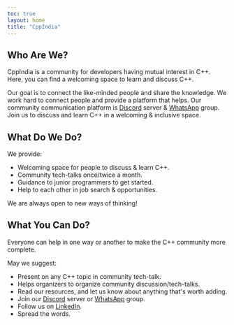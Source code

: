 ```yaml
---
toc: true
layout: home
title: "CppIndia"
---
```


## Who Are We?

CppIndia is a community for developers having mutual interest in C++. Here, you can find a welcoming space to learn and discuss C++.

Our goal is to connect the like-minded people and share the knowledge. We work hard to connect people and provide a platform that helps. Our community communication platform is [Discord](https://discord.gg/Wz42tX5) server & [WhatsApp](https://chat.whatsapp.com/HEcrV4xXmSiBLtSxPZ120w) group. Join us to discuss and learn C++ in a welcoming & inclusive space.


## What Do We Do?

We provide:

- Welcoming space for people to discuss & learn C++.
- Community tech-talks once/twice a month.
- Guidance to junior programmers to get started.
- Help to each other in job search & opportunities.

We are always open to new ways of thinking!

## What You Can Do?

Everyone can help in one way or another to make the C++ community more complete.

May we suggest:

- Present on any C++ topic in community tech-talk.
- Helps organizers to organize community discussion/tech-talks.
- Read our resources, and let us know about anything that's worth adding.
- Join our [Discord](https://discord.gg/Wz42tX5) server or [WhatsApp](https://chat.whatsapp.com/HEcrV4xXmSiBLtSxPZ120w) group.
- Follow us on [LinkedIn](https://www.linkedin.com/company/cppindia/).
- Spread the words.


